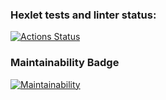 ### Hexlet tests and linter status:
[![Actions Status](https://github.com/SergDanilov/php-project-45/actions/workflows/hexlet-check.yml/badge.svg)](https://github.com/SergDanilov/php-project-45/actions)
### Maintainability Badge
[![Maintainability](https://api.codeclimate.com/v1/badges/2c0c47005d943b508b0a/maintainability)](https://codeclimate.com/github/SergDanilov/php-project-45/maintainability)
